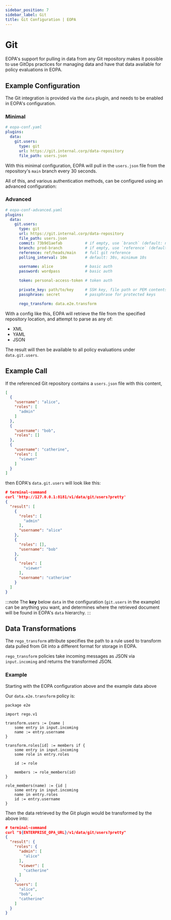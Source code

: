 ```yaml
---
sidebar_position: 7
sidebar_label: Git
title: Git Configuration | EOPA
---
```


# Git

EOPA's support for pulling in data from any Git repository makes it possible to
use GitOps practices for managing data and have that data available for policy
evaluations in EOPA.


## Example Configuration

The Git integration is provided via the `data` plugin, and needs to be enabled in EOPA's configuration.


### Minimal

```yaml
# eopa-conf.yaml
plugins:
  data:
    git.users:
      type: git
      url: https://git.internal.corp/data-repository
      file_path: users.json
```

With this minimal configuration, EOPA will pull in the `users.json` file from the
repository's `main` branch every 30 seconds.

All of this, and various authentication methods, can be configured using an advanced configuration:


### Advanced

```yaml
# eopa-conf-advanced.yaml
plugins:
  data:
    git.users:
      type: git
      url: https://git.internal.corp/data-repository
      file_path: users.json
      commit: 73b9d1aefab          # if empty, use `branch` (default: none)
      branch: prod-branch          # if empty, use `reference` (default: none)
      reference: ref/heads/main    # full git reference
      polling_interval: 10m        # default: 30s, minimum 10s

      username: alice              # basic auth
      password: wordpass           # basic auth

      token: personal-access-token # token auth

      private_key: path/to/key     # SSH key, file path or PEM contents
      passphrase: secret           # passphrase for protected keys

      rego_transform: data.e2e.transform
```

With a config like this, EOPA will retrieve the file from the specified
repository location, and attempt to parse as any of:
- XML
- YAML
- JSON

The result will then be available to all policy evaluations under `data.git.users`.


## Example Call

If the referenced Git repository contains a `users.json` file with this content,
```json
[
  {
    "username": "alice",
    "roles": [
      "admin"
    ]
  },
  {
    "username": "bob",
    "roles": []
  },
  {
    "username": "catherine",
    "roles": [
      "viewer"
    ]
  }
]
```
then EOPA's `data.git.users` will look like this:

```json
# terminal-command
curl 'http://127.0.0.1:8181/v1/data/git/users?pretty'
{
  "result": [
    {
      "roles": [
        "admin"
      ],
      "username": "alice"
    },
    {
      "roles": [],
      "username": "bob"
    },
    {
      "roles": [
        "viewer"
      ],
      "username": "catherine"
    }
  ]
}
```

:::note
The **key** below `data` in the configuration (`git.users` in the example) can be anything you want,
and determines where the retrieved document will be found in EOPA's `data` hierarchy.
:::


## Data Transformations

The `rego_transform` attribute specifies the path to a rule used to transform data pulled from Git into a different format for storage in EOPA.

`rego_transform` policies take incoming messages as JSON via `input.incoming` and returns the transformed JSON.


### Example

Starting with the EOPA configuration above and the example data above

Our `data.e2e.transform` policy is:

```rego
package e2e

import rego.v1

transform.users := {name |
	some entry in input.incoming
	name := entry.username
}

transform.roles[id] := members if {
	some entry in input.incoming
	some role in entry.roles

	id := role

	members := role_members(id)
}

role_members(name) := {id |
	some entry in input.incoming
	name in entry.roles
	id := entry.username
}
```

Then the data retrieved by the Git plugin would be transformed by the above into:

```json
# terminal-command
curl "${ENTERPRISE_OPA_URL}/v1/data/git/users?pretty"
{
  "result": {
    "roles": {
      "admin": [
        "alice"
      ],
      "viewer": [
        "catherine"
      ]
    },
    "users": [
      "alice",
      "bob",
      "catherine"
    ]
  }
}
```
